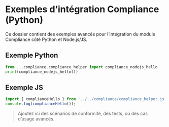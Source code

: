# Exemples d’intégration Compliance (Python)

Ce dossier contient des exemples avancés pour l’intégration du module Compliance côté Python et Node.js/JS.

## Exemple Python
```python
from ...compliance.compliance_helper import compliance_nodejs_hello
print(compliance_nodejs_hello())
```

## Exemple JS
```js
import { complianceHello } from '../../compliance/compliance_helper.js';
console.log(complianceHello());
```

> Ajoutez ici des scénarios de conformité, des tests, ou des cas d’usage avancés.
